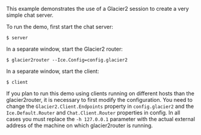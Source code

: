 This example demonstrates the use of a Glacier2 session to create a
very simple chat server.

To run the demo, first start the chat server:
```
$ server
```
In a separate window, start the Glacier2 router:
```
$ glacier2router --Ice.Config=config.glacier2
```
In a separate window, start the client:
```
$ client
```
If you plan to run this demo using clients running on different
hosts than the glacier2router, it is necessary to first modify the
configuration. You need to change the `Glacier2.Client.Endpoints`
property in `config.glacier2` and the `Ice.Default.Router` and
`Chat.Client.Router` properties in config. In all cases you must
replace the `-h 127.0.0.1` parameter with the actual external address
of the machine on which glacier2router is running.
